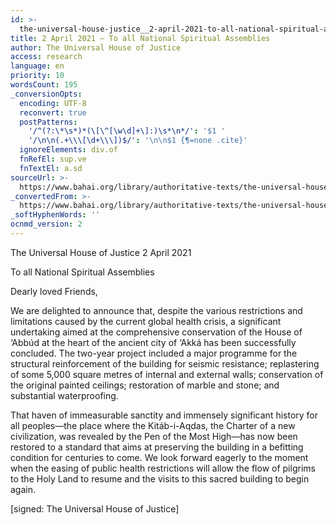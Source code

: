 ```yaml
---
id: >-
  the-universal-house-justice__2-april-2021-to-all-national-spiritual-assemblies__199629271__en
title: 2 April 2021 – To all National Spiritual Assemblies
author: The Universal House of Justice
access: research
language: en
priority: 10
wordsCount: 195
_conversionOpts:
  encoding: UTF-8
  reconvert: true
  postPatterns:
    '/^(?:\*\s*)*(\[\^[\w\d]+\]:)\s*\n*/': '$1 '
    '/\n\n(.+\\\[\d+\\\])$/': '\n\n$1 {¶=none .cite}'
  ignoreElements: div.of
  fnRefEl: sup.ve
  fnTextEl: a.sd
sourceUrl: >-
  https://www.bahai.org/library/authoritative-texts/the-universal-house-of-justice/messages/20210402_001/20210402_001.xhtml
_convertedFrom: >-
  https://www.bahai.org/library/authoritative-texts/the-universal-house-of-justice/messages/20210402_001/20210402_001.xhtml
_softHyphenWords: ''
ocnmd_version: 2
---
```

The Universal House of Justice
2 April 2021

To all National Spiritual Assemblies

Dearly loved Friends,

We are delighted to announce that, despite the various restrictions and limitations caused by the current global health crisis, a significant undertaking aimed at the comprehensive conservation of the House of ‘Abbúd at the heart of the ancient city of ‘Akká has been successfully concluded. The two-year project included a major programme for the structural reinforcement of the building for seismic resistance; replastering of some 5,000 square metres of internal and external walls; conservation of the original painted ceilings; restoration of marble and stone; and substantial waterproofing.

That haven of immeasurable sanctity and immensely significant history for all peoples—the place where the Kitáb-i-Aqdas, the Charter of a new civilization, was revealed by the Pen of the Most High—has now been restored to a standard that aims at preserving the building in a befitting condition for centuries to come. We look forward eagerly to the moment when the easing of public health restrictions will allow the flow of pilgrims to the Holy Land to resume and the visits to this sacred building to begin again.

\[signed: The Universal House of Justice\]
